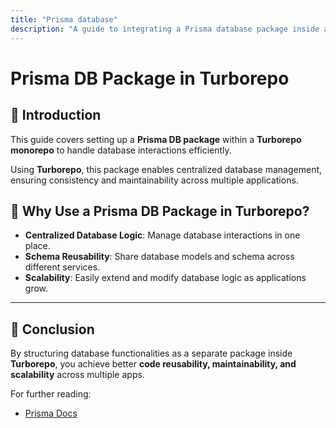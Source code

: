 ```yaml
---
title: "Prisma database"
description: "A guide to integrating a Prisma database package inside a Turborepo monorepo."
---
```


# Prisma DB Package in Turborepo

## 📌 Introduction
This guide covers setting up a **Prisma DB package** within a **Turborepo monorepo** to handle database interactions efficiently.

Using **Turborepo**, this package enables centralized database management, ensuring consistency and maintainability across multiple applications.

## 🚀 Why Use a Prisma DB Package in Turborepo?
- **Centralized Database Logic**: Manage database interactions in one place.
- **Schema Reusability**: Share database models and schema across different services.
- **Scalability**: Easily extend and modify database logic as applications grow.

---

## 🎯 Conclusion
By structuring database functionalities as a separate package inside **Turborepo**, you achieve better **code reusability, maintainability, and scalability** across multiple apps.

For further reading:
- [Prisma Docs](https://www.prisma.io/docs/)